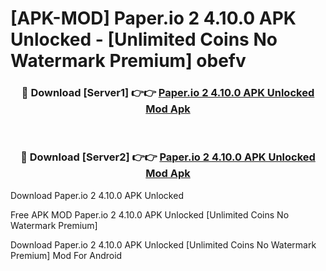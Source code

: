 # [APK-MOD] Paper.io 2 4.10.0 APK Unlocked - [Unlimited Coins No Watermark Premium] obefv



<div align="center">
<h3>🔴 Download [Server1] 👉👉 <a href="https://momento.my/?title=Paper.io_2_4.10.0_APK_Unlocked">Paper.io 2 4.10.0 APK Unlocked Mod Apk</a></h3><br>

<h3>🔴 Download [Server2] 👉👉 <a href="https://momento.my/?title=Paper.io_2_4.10.0_APK_Unlocked">Paper.io 2 4.10.0 APK Unlocked Mod Apk</a></h3>
</div>



Download Paper.io 2 4.10.0 APK Unlocked 

Free APK MOD Paper.io 2 4.10.0 APK Unlocked [Unlimited Coins No Watermark Premium]

Download Paper.io 2 4.10.0 APK Unlocked [Unlimited Coins No Watermark Premium] Mod For Android
